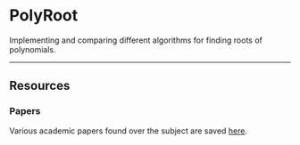 # PolyRoot
Implementing and comparing different algorithms for finding roots of polynomials.

---

## Resources

### Papers
Various academic papers found over the subject are saved [here](https://www.dropbox.com/sh/e8a5k5idczoh029/AAAZhk3DjnDra5GlLcDcdwrBa?dl=0).